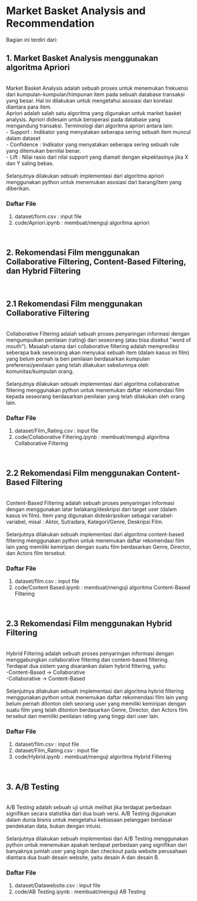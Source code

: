 # Market Basket Analysis and Recommendation

Bagian ini terdiri dari:
<br>

## 1. Market Basket Analysis menggunakan algoritma Apriori
<br>
Market Basket Analysis adalah sebuah proses untuk menemukan frekuensi dari kumpulan-kumpulan/himpunan item pada sebuah database transaksi yang besar. Hal ini dilakukan untuk mengetahui asosiasi dan korelasi diantara para item.
<br>
Apriori adalah salah satu algoritma yang digunakan untuk market basket analysis. Apriori didesain untuk beroperasi pada database yang mengandung transaksi. Terminologi dari algoritma apriori antara lain: 
<br>
 - Support : Indikator yang menyatakan seberapa sering sebuah item muncul dalam dataset
<br> 
 - Confidence : Indikator yang menyatakan seberapa sering sebuah rule yang ditemukan bernilai benar.
<br> 
 - Lift : Nilai rasio dari nilai support yang diamati dengan ekpektasinya jika X dan Y saling bebas.
<br>
<br>
Selanjutnya dilakukan sebuah implementasi dari algoritma apriori menggunakan python untuk menemukan asosiasi dari barang/item yang diberikan.
<br>

### Daftar File
1. dataset/form.csv : input file
2. code/Apriori.ipynb : membuat/menguji algoritma apriori
<br>

## 2. Rekomendasi Film menggunakan Collaborative Filtering, Content-Based Filtering, dan Hybrid Filtering
<br>

## 2.1 Rekomendasi Film menggunakan Collaborative Filtering
<br>
Collaborative Filtering adalah sebuah proses penyaringan informasi dengan mengumpulkan penilaian (rating) dari seseorang (atau bisa disebut "word of mouth"). Masalah utama dari collaborative filtering adalah memprediksi seberapa baik seseorang akan menyukai sebuah item (dalam kasus ini film) yang belum pernah ia beri penilaian berdasarkan kumpulan preferensi/penilaian yang telah dilakukan sebelumnya oleh komunitas/kumpulan orang.
<br>
<br>
Selanjutnya dilakukan sebuah implementasi dari algoritma collaborative filtering menggunakan python untuk menemukan daftar rekomendasi film kepada seseorang berdasarkan penilaian yang telah dilakukan oleh orang lain.
<br>

### Daftar File
1. dataset/Film_Rating.csv : input file
2. code/Collaborative Filtering.ipynb : membuat/menguji algoritma Collaborative Filtering
<br>

## 2.2 Rekomendasi Film menggunakan Content-Based Filtering
<br>
Content-Based Filtering adalah sebuah proses penyaringan informasi dengan menggunakan latar belakang/deskripsi dari target user (dalam kasus ini film). Item yang digunakan dideskripsikan sebagai variabel-variabel, misal : Aktor, Sutradara, Kategori/Genre, Deskripsi Film.
<br>
<br>
Selanjutnya dilakukan sebuah implementasi dari algoritma content-based filtering menggunakan python untuk menemukan daftar rekomendasi film lain yang memiliki kemiripan dengan suatu film berdasarkan Genre, Director, dan Actors film tersebut.
<br>

### Daftar File
1. dataset/film.csv : input file
2. code/Content Based.ipynb : membuat/menguji algoritma Content-Based Filtering
<br>

## 2.3 Rekomendasi Film menggunakan Hybrid Filtering
<br>
Hybrid Filtering adalah sebuah proses penyaringan informasi dengan menggabungkan collaborative filtering dan content-based filtering.
Terdapat dua sistem yang disarankan dalam hybrid filtering, yaitu:
<br>
-Content-Based -> Collaborative
<br>
-Collaborative -> Content-Based
<br>
<br>
Selanjutnya dilakukan sebuah implementasi dari algoritma hybrid filtering menggunakan python untuk menemukan daftar rekomendasi film lain yang belum pernah ditonton oleh seorang user yang memiliki kemiripan dengan suatu film yang telah ditonton berdasarkan Genre, Director, dan Actors film tersebut dan memiliki penilaian rating yang tinggi dari user lain.
<br>

### Daftar File
1. dataset/film.csv : input file
2. dataset/Film_Rating.csv : input file
3. code/Hybrid.ipynb : membuat/menguji algoritma Hybrid Filtering
<br>

## 3. A/B Testing
<br>
A/B Testing adalah sebuah uji untuk melihat jika terdapat perbedaan signifikan secara statistika dari dua buah versi. A/B Testing digunakan dalam dunia bisnis untuk mengetahui kebiasaan pelanggan berdasar pendekatan data, bukan dengan intuisi.
<br>
<br>
Selanjutnya dilakukan sebuah implementasi dari A/B Testing menggunakan python untuk menemukan apakah terdapat perbedaan yang signifikan dari banyaknya jumlah user yang login dan checkout pada website perusahaan diantara dua buah desain website, yaitu desain A dan desain B.
<br>


### Daftar File
1. dataset/Datawebsite.csv : input file
2. code/AB Testing.ipynb : membuat/menguji AB Testing
<br>
